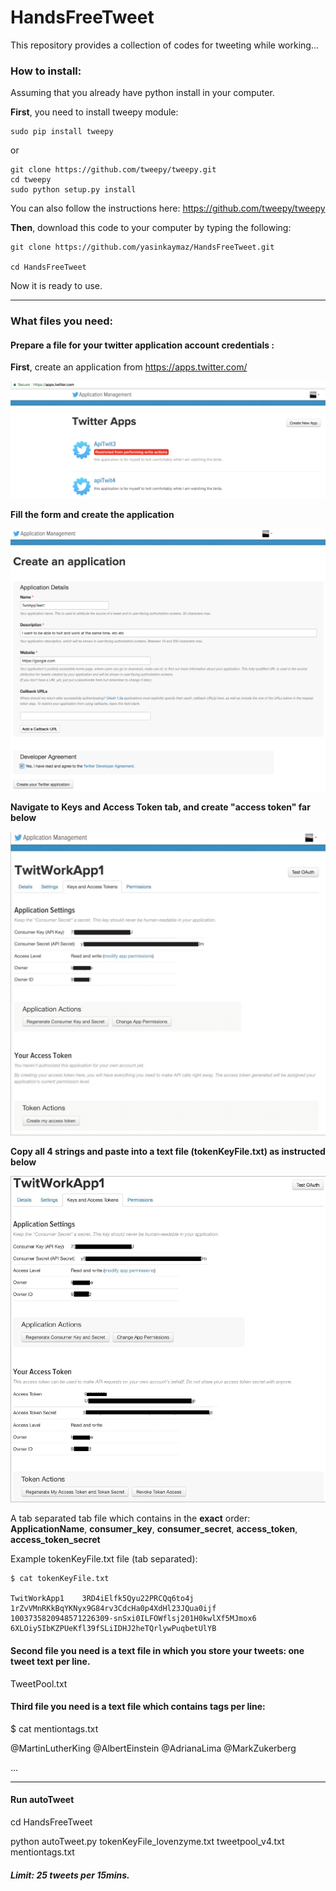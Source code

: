 # HandsFreeTweet
This repository provides a collection of codes for tweeting while working...


### How to install:
Assuming that you already have python install in your computer.

**First**, you need to install tweepy module:

```
sudo pip install tweepy
```
or
```
git clone https://github.com/tweepy/tweepy.git
cd tweepy
sudo python setup.py install
```
You can also follow the instructions here: https://github.com/tweepy/tweepy

**Then**, download this code to your computer by typing the following:
```
git clone https://github.com/yasinkaymaz/HandsFreeTweet.git

cd HandsFreeTweet
```

Now it is ready to use.

---

### What files you need:

#### Prepare a file for your twitter application account credentials :

**First**, create an application from https://apps.twitter.com/

![alt text](data/1.png)

**Fill the form and create the application**

![alt text](data/2.png)

**Navigate to Keys and Access Token tab, and create "access token" far below**

![alt text](data/3.png)

**Copy all 4 strings and paste into a text file (tokenKeyFile.txt) as instructed below**

![alt text](data/4.png)


A tab separated tab file which contains in the __exact__ order: **ApplicationName**, **consumer_key**, **consumer_secret**, **access_token**, **access_token_secret**

Example tokenKeyFile.txt file (tab separated):

```
$ cat tokenKeyFile.txt

TwitWorkApp1	3RD4iElfk5Qyu22PRCQq6to4j	1rZvVMnRKkBqYKNyx9G84rv3CdcHa0p4XdHl23JQua0ijf	1003735820948571226309-snSxi0ILFOWflsj201H0kwlXf5MJmox6	6XLOiy5IbKZPUeKfl39fSLiIDHJ2heTQrlywPuqbetUlYB
```

#### Second file you need is a text file in which you store your tweets: one tweet text per line.
TweetPool.txt

#### Third file you need is a text file which contains tags per line:
$ cat mentiontags.txt

@MartinLutherKing
@AlbertEinstein
@AdrianaLima
@MarkZukerberg

...

---

#### Run autoTweet

cd HandsFreeTweet

python autoTweet.py tokenKeyFile_lovenzyme.txt tweetpool_v4.txt mentiontags.txt

##### Limit: 25 tweets per 15mins.
